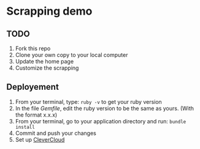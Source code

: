 # Scrapping demo

## TODO

1. Fork this repo
1. Clone your own copy to your local computer
1. Update the home page
1. Customize the scrapping


## Deployement

1. From your terminal, type: `ruby -v` to get your ruby version
1. In the file *Gemfile*, edit the ruby version to be the same as yours. (With the format x.x.x)
1. From your terminal, go to your application directory and run: `bundle install`
1. Commit and push your changes
1. Set up [CleverCloud](https://api.clever-cloud.com/v2/session/signup)
